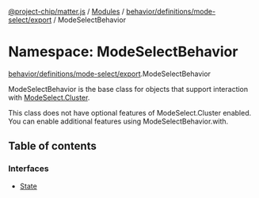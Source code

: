[@project-chip/matter.js](../README.md) / [Modules](../modules.md) / [behavior/definitions/mode-select/export](behavior_definitions_mode_select_export.md) / ModeSelectBehavior

# Namespace: ModeSelectBehavior

[behavior/definitions/mode-select/export](behavior_definitions_mode_select_export.md).ModeSelectBehavior

ModeSelectBehavior is the base class for objects that support interaction with [ModeSelect.Cluster](cluster_export.ModeSelect.md#cluster).

This class does not have optional features of ModeSelect.Cluster enabled. You can enable additional features using
ModeSelectBehavior.with.

## Table of contents

### Interfaces

- [State](../interfaces/behavior_definitions_mode_select_export.ModeSelectBehavior.State.md)
